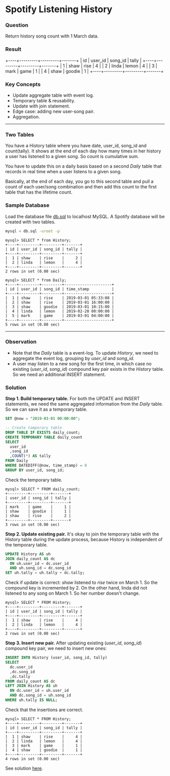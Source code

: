 # Spotify Listening History

### Question
Return history song count with 1 March data.


### Result
+----+---------+---------+-------+
| id | user_id | song_id | tally |
+----+---------+---------+-------+
|  1 | shaw    | rise    |     4 |
|  2 | linda   | lemon   |     4 |
|  3 | mark    | game    |     1 |
|  4 | shaw    | goodie  |     1 |
+----+---------+---------+-------+

### Key Concepts
* Update aggregate table with event log.
* Temporary table & reusability.
* Update with join statement.
* Edge case: adding new user-song pair.
* Aggregation.

---
### Two Tables
You have a History table where you have date, user_id, song_id and count(tally).
It shows at the end of each day how many times in her history a user has listened to a given song.
So count is cumulative sum.

You have to update this on a daily basis based on a second *Daily* table that records 
in real time when a user listens to a given song.

Basically, at the end of each day, you go to this second table and pull a count 
of each user/song combination and then add this count to the first table that 
has the lifetime count.

### Sample Database
Load the database file [db.sql](db.sql) to localhost MySQL. A Spotify database will be created with two tables. 

```bash
mysql < db.sql -uroot -p
```

```
mysql> SELECT * from History;
+----+---------+---------+-------+
| id | user_id | song_id | tally |
+----+---------+---------+-------+
|  1 | shaw    | rise    |     2 |
|  2 | linda   | lemon   |     4 |
+----+---------+---------+-------+
2 rows in set (0.00 sec)

mysql> SELECT * from Daily;
+----+---------+---------+---------------------+
| id | user_id | song_id | time_stamp          |
+----+---------+---------+---------------------+
|  1 | shaw    | rise    | 2019-03-01 05:33:08 |
|  2 | shaw    | rise    | 2019-03-01 16:00:00 |
|  3 | shaw    | goodie  | 2019-03-01 10:15:00 |
|  4 | linda   | lemon   | 2019-02-28 00:00:00 |
|  5 | mark    | game    | 2019-03-01 04:00:00 |
+----+---------+---------+---------------------+
5 rows in set (0.00 sec)
```

---
### Observation 
* Note that the *Daily* table is a event-log. To update *History*, we need to aggregate the event log, grouping by *user_id* and *song_id*.
* A user may listen to a new song for the first time, in which case no existing (*user_id*, *song_id*) compound key pair exists in the *History* table. So we need an additional INSERT statement.

### Solution
__Step 1. Build temporary table.__ 
For both the UPDATE and INSERT statements, we need the same aggregated information from the *Daily* table. So we can save it as a temporary table.
```sql
SET @now = "2019-03-01 00:00:00";

-- Create tamporary table
DROP TABLE IF EXISTS daily_count;
CREATE TEMPORARY TABLE daily_count
SELECT 
  user_id
  ,song_id
  ,COUNT(*) AS tally
FROM Daily
WHERE DATEDIFF(@now, time_stamp) = 0
GROUP BY user_id, song_id;
```

Check the temporary table.
```
mysql> SELECT * FROM daily_count;       
+---------+---------+-------+
| user_id | song_id | tally |
+---------+---------+-------+
| mark    | game    |     1 |
| shaw    | goodie  |     1 |
| shaw    | rise    |     2 |
+---------+---------+-------+
3 rows in set (0.00 sec)
```

__Step 2. Update existing pair.__ It's okay to join the temporary table with the History table during the update process, because History is independent of the temporary table. 
```sql
UPDATE History AS uh
JOIN daily_count AS dc
  ON uh.user_id = dc.user_id
  AND uh.song_id = dc.song_id
SET uh.tally = uh.tally + dc.tally;
```

Check if update is correct: *shaw* listened to *rise* twice on March 1. So the compound key is incremented by 2. On the other hand, linda did not listened to any song on March 1. So her number doesn't change.
```
mysql> SELECT * FROM History;
+----+---------+---------+-------+
| id | user_id | song_id | tally |
+----+---------+---------+-------+
|  1 | shaw    | rise    |     4 |
|  2 | linda   | lemon   |     4 |
+----+---------+---------+-------+
2 rows in set (0.00 sec)
```

__Step 3. Insert new pair.__ After updating existing (*user_id*, *song_id*) compound key pair, we need to insert new ones:

```sql
INSERT INTO History (user_id, song_id, tally)
SELECT
  dc.user_id
  ,dc.song_id
  ,dc.tally
FROM daily_count AS dc
LEFT JOIN History AS uh
  ON dc.user_id = uh.user_id
  AND dc.song_id = uh.song_id
WHERE uh.tally IS NULL;
```

Check that the insertions are correct.
```
mysql> SELECT * FROM History;
+----+---------+---------+-------+
| id | user_id | song_id | tally |
+----+---------+---------+-------+
|  1 | shaw    | rise    |     4 |
|  2 | linda   | lemon   |     4 |
|  3 | mark    | game    |     1 |
|  4 | shaw    | goodie  |     1 |
+----+---------+---------+-------+
4 rows in set (0.00 sec)
```

See solution [here](solution.sql).